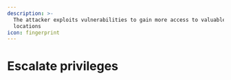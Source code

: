 ```yaml
---
description: >-
  The attacker exploits vulnerabilities to gain more access to valuable
  locations
icon: fingerprint
---
```


# Escalate privileges

